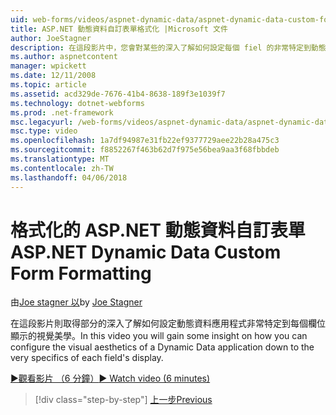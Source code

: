 ```yaml
---
uid: web-forms/videos/aspnet-dynamic-data/aspnet-dynamic-data-custom-form-formatting
title: ASP.NET 動態資料自訂表單格式化 |Microsoft 文件
author: JoeStagner
description: 在這段影片中，您會對某些的深入了解如何設定每個 fiel 的非常特定到動態資料應用程式 visual 美學...
ms.author: aspnetcontent
manager: wpickett
ms.date: 12/11/2008
ms.topic: article
ms.assetid: acd329de-7676-41b4-8638-189f3e1039f7
ms.technology: dotnet-webforms
ms.prod: .net-framework
msc.legacyurl: /web-forms/videos/aspnet-dynamic-data/aspnet-dynamic-data-custom-form-formatting
msc.type: video
ms.openlocfilehash: 1a7df94987e31fb22ef9377729aee22b28a475c3
ms.sourcegitcommit: f8852267f463b62d7f975e56bea9aa3f68fbbdeb
ms.translationtype: MT
ms.contentlocale: zh-TW
ms.lasthandoff: 04/06/2018
---
```

<a name="aspnet-dynamic-data-custom-form-formatting"></a><span data-ttu-id="a22af-103">格式化的 ASP.NET 動態資料自訂表單</span><span class="sxs-lookup"><span data-stu-id="a22af-103">ASP.NET Dynamic Data Custom Form Formatting</span></span>
====================
<span data-ttu-id="a22af-104">由[Joe stagner 以](https://github.com/JoeStagner)</span><span class="sxs-lookup"><span data-stu-id="a22af-104">by [Joe Stagner](https://github.com/JoeStagner)</span></span>

<span data-ttu-id="a22af-105">在這段影片則取得部分的深入了解如何設定動態資料應用程式非常特定到每個欄位顯示的視覺美學。</span><span class="sxs-lookup"><span data-stu-id="a22af-105">In this video you will gain some insight on how you can configure the visual aesthetics of a Dynamic Data application down to the very specifics of each field's display.</span></span>

[<span data-ttu-id="a22af-106">&#9654;觀看影片 （6 分鐘）</span><span class="sxs-lookup"><span data-stu-id="a22af-106">&#9654; Watch video (6 minutes)</span></span>](https://channel9.msdn.com/Blogs/ASP-NET-Site-Videos/aspnet-dynamic-data-custom-form-formatting)

> [!div class="step-by-step"]
> [<span data-ttu-id="a22af-107">上一步</span><span class="sxs-lookup"><span data-stu-id="a22af-107">Previous</span></span>](how-to-create-table-specific-custom-forms-in-an-aspnet-dynamic-data-application.md)
